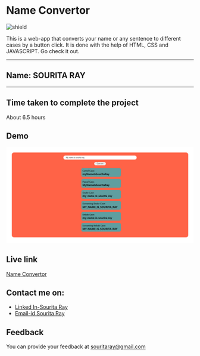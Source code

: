 # Name Convertor

![shield](https://img.shields.io/badge/-Javascript-orange)

This is a web-app that converts your name or any sentence to different cases by a button click. It is done with the help of HTML, CSS and JAVASCRIPT. Go check it out.

***
## Name: SOURITA RAY
***

## Time taken to complete the project

About 6.5 hours

## Demo
![output](screencapture-127-0-0-1-5500-index-html-2022-09-26-18_31_04.png)


## Live link

[Name Convertor](https://name-convertor-souritaray.netlify.app/)

## Contact me on:

- [Linked In-Sourita Ray](www.linkedin.com/in/sourita-ray-89bab0212)
- [Email-id Sourita Ray](souritaray@gmail.com)

## Feedback

You can provide your feedback at souritaray@gmail.com
